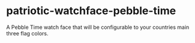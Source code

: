 # patriotic-watchface-pebble-time

A Pebble Time watch face that will be configurable to your countries main three flag colors.
